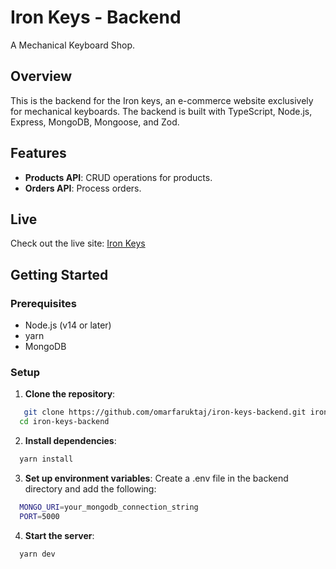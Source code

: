 # Iron Keys - Backend

A Mechanical Keyboard Shop.

## Overview

This is the backend for the Iron keys, an e-commerce website exclusively for mechanical keyboards. The backend is built with TypeScript, Node.js, Express, MongoDB, Mongoose, and Zod.

## Features

-   **Products API**: CRUD operations for products.
-   **Orders API**: Process orders.

## Live

Check out the live site: [Iron Keys](https://iron-keys.vercel.app/)

## Getting Started

### Prerequisites

-   Node.js (v14 or later)
-   yarn
-   MongoDB

### Setup

1. **Clone the repository**:

```sh
   git clone https://github.com/omarfaruktaj/iron-keys-backend.git iron-keys-backend
  cd iron-keys-backend
```

2. **Install dependencies**:

```sh
  yarn install
```

3. **Set up environment variables**:
   Create a .env file in the backend directory and add the following:

```sh
  MONGO_URI=your_mongodb_connection_string
  PORT=5000
```

4. **Start the server**:

```sh
  yarn dev
```
